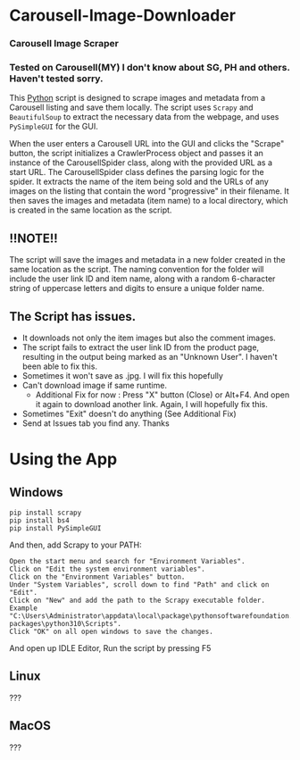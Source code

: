 # Carousell-Image-Downloader
### Carousell Image Scraper
### Tested on Carousell(MY) I don't know about SG, PH and others. Haven't tested sorry.

This [Python](https://www.python.org/) script is designed to scrape images and metadata from a Carousell listing and save them locally. The script uses ``Scrapy`` and ``BeautifulSoup`` to extract the necessary data from the webpage, and uses ``PySimpleGUI`` for the GUI.

When the user enters a Carousell URL into the GUI and clicks the "Scrape" button, the script initializes a CrawlerProcess object and passes it an instance of the CarousellSpider class, along with the provided URL as a start URL. The CarousellSpider class defines the parsing logic for the spider. It extracts the name of the item being sold and the URLs of any images on the listing that contain the word "progressive" in their filename. It then saves the images and metadata (item name) to a local directory, which is created in the same location as the script.

## !!NOTE!!
The script will save the images and metadata in a new folder created in the same location as the script. The naming convention for the folder will include the user link ID and item name, along with a random 6-character string of uppercase letters and digits to ensure a unique folder name.

## The Script has issues. 
- It downloads not only the item images but also the comment images.
- The script fails to extract the user link ID from the product page, resulting in the output being marked as an "Unknown User". I haven't been able to fix this.
- Sometimes it won't save as .jpg. I will fix this hopefully
- Can't download image if same runtime.
    - Additional Fix for now : Press "X" button (Close) or Alt+F4. And open it again to download another link.
    Again, I will hopefully fix this. 
- Sometimes "Exit" doesn't do anything (See Additional Fix)
- Send at Issues tab you find any. Thanks


# Using the App

## Windows
```
pip install scrapy
pip install bs4
pip install PySimpleGUI
```

And then, add Scrapy to your PATH:

    Open the start menu and search for "Environment Variables".
    Click on "Edit the system environment variables".
    Click on the "Environment Variables" button.
    Under "System Variables", scroll down to find "Path" and click on "Edit".
    Click on "New" and add the path to the Scrapy executable folder. Example "C:\Users\Administrator\appdata\local\package\pythonsoftwarefoundation.python.3.10_qbz5n2kfra8p0\localcache\local-packages\python310\Scripts".
    Click "OK" on all open windows to save the changes.

And open up IDLE Editor, Run the script by pressing F5

## Linux
???

## MacOS
???
